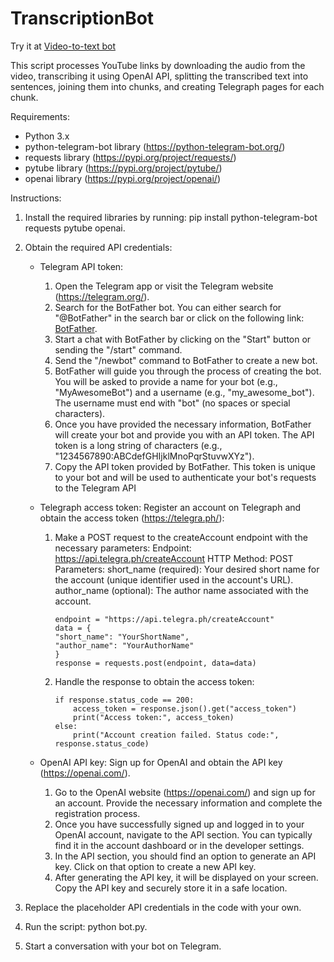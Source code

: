 # TranscriptionBot

Try it at [Video-to-text bot](https://t.me/TranscriptiobBot)

This script processes YouTube links by downloading the audio from the video, transcribing it using OpenAI API,  splitting the transcribed text into sentences, joining them into chunks, and creating Telegraph pages for each chunk.

Requirements:
- Python 3.x
- python-telegram-bot library (https://python-telegram-bot.org/)
- requests library (https://pypi.org/project/requests/)
- pytube library (https://pypi.org/project/pytube/)
- openai library (https://pypi.org/project/openai/)

Instructions:
1. Install the required libraries by running: pip install python-telegram-bot requests pytube openai.
2. Obtain the required API credentials:
   - Telegram API token: 
      1. Open the Telegram app or visit the Telegram website (https://telegram.org/).
      2. Search for the BotFather bot. You can either search for "@BotFather" in the search bar or click on the following link: [BotFather](https://t.me/BotFather).
      3. Start a chat with BotFather by clicking on the "Start" button or sending the "/start" command.
      4. Send the "/newbot" command to BotFather to create a new bot.
      5. BotFather will guide you through the process of creating the bot. You will be asked to provide a name for your bot (e.g., "MyAwesomeBot") and a username (e.g., "my_awesome_bot"). The username must end with "bot"            (no spaces or special characters).
      6. Once you have provided the necessary information, BotFather will create your bot and provide you with an API token. The API token is a long string of characters (e.g., "1234567890:ABCdefGHIjklMnoPqrStuvwXYz").
      7. Copy the API token provided by BotFather. This token is unique to your bot and will be used to authenticate your bot's requests to the Telegram API

   - Telegraph access token: Register an account on Telegraph and obtain the access token (https://telegra.ph/):
      1. Make a POST request to the createAccount endpoint with the necessary parameters:
         Endpoint: https://api.telegra.ph/createAccount
         HTTP Method: POST
         Parameters:
         short_name (required): Your desired short name for the account (unique identifier used in the account's URL).
         author_name (optional): The author name associated with the account.
         ```
         endpoint = "https://api.telegra.ph/createAccount"
         data = {
         "short_name": "YourShortName",
         "author_name": "YourAuthorName"
         }
         response = requests.post(endpoint, data=data)
         ```
      2. Handle the response to obtain the access token:
         ```
         if response.status_code == 200:
             access_token = response.json().get("access_token")
             print("Access token:", access_token)
         else:
             print("Account creation failed. Status code:", response.status_code)
         ```
   - OpenAI API key: Sign up for OpenAI and obtain the API key (https://openai.com/).
      1. Go to the OpenAI website (https://openai.com/) and sign up for an account. Provide the necessary information and complete the registration process.
      2. Once you have successfully signed up and logged in to your OpenAI account, navigate to the API section. You can typically find it in the account dashboard or in the developer settings.
      3. In the API section, you should find an option to generate an API key. Click on that option to create a new API key.
      4. After generating the API key, it will be displayed on your screen. Copy the API key and securely store it in a safe location.

3. Replace the placeholder API credentials in the code with your own.
4. Run the script: python bot.py.
5. Start a conversation with your bot on Telegram.
